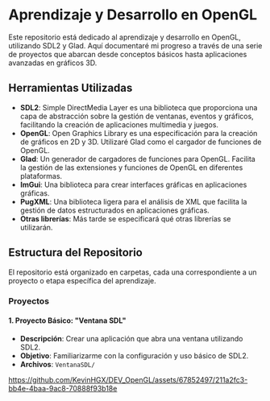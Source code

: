 # Aprendizaje y Desarrollo en OpenGL

Este repositorio está dedicado al aprendizaje y desarrollo en OpenGL, utilizando SDL2 y Glad. Aquí documentaré mi progreso a través de una serie de proyectos que abarcan desde conceptos básicos hasta aplicaciones avanzadas en gráficos 3D.

## Herramientas Utilizadas

- **SDL2**: Simple DirectMedia Layer es una biblioteca que proporciona una capa de abstracción sobre la gestión de ventanas, eventos y gráficos, facilitando la creación de aplicaciones multimedia y juegos.
- **OpenGL**: Open Graphics Library es una especificación para la creación de gráficos en 2D y 3D. Utilizaré Glad como el cargador de funciones de OpenGL.
- **Glad**: Un generador de cargadores de funciones para OpenGL. Facilita la gestión de las extensiones y funciones de OpenGL en diferentes plataformas.
- **ImGui**: Una biblioteca para crear interfaces gráficas en aplicaciones gráficas.
- **PugXML**: Una biblioteca ligera para el análisis de XML que facilita la gestión de datos estructurados en aplicaciones gráficas.
- **Otras librerías**: Más tarde se especificará qué otras librerías se utilizarán.

## Estructura del Repositorio

El repositorio está organizado en carpetas, cada una correspondiente a un proyecto o etapa específica del aprendizaje.

### Proyectos

#### 1. Proyecto Básico: "Ventana SDL"
- **Descripción**: Crear una aplicación que abra una ventana utilizando SDL2.
- **Objetivo**: Familiarizarme con la configuración y uso básico de SDL2.
- **Archivos**: `VentanaSDL/`
  
https://github.com/KevinHGX/DEV_OpenGL/assets/67852497/211a2fc3-bb4e-4baa-9ac8-70888f93b18e





